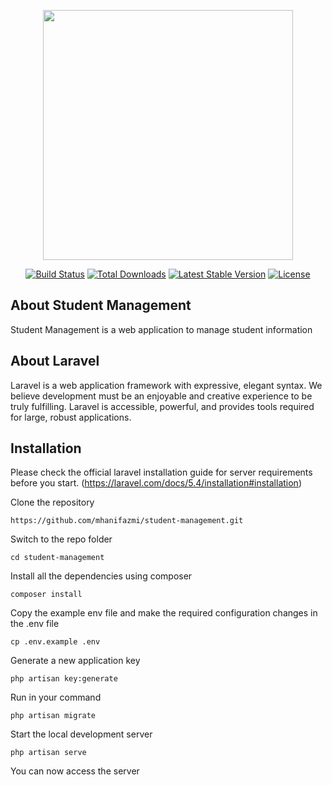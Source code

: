 <p align="center"><a href="https://laravel.com" target="_blank"><img src="https://raw.githubusercontent.com/laravel/art/master/logo-lockup/5%20SVG/2%20CMYK/1%20Full%20Color/laravel-logolockup-cmyk-red.svg" width="400"></a></p>

<p align="center">
<a href="https://travis-ci.org/laravel/framework"><img src="https://travis-ci.org/laravel/framework.svg" alt="Build Status"></a>
<a href="https://packagist.org/packages/laravel/framework"><img src="https://img.shields.io/packagist/dt/laravel/framework" alt="Total Downloads"></a>
<a href="https://packagist.org/packages/laravel/framework"><img src="https://img.shields.io/packagist/v/laravel/framework" alt="Latest Stable Version"></a>
<a href="https://packagist.org/packages/laravel/framework"><img src="https://img.shields.io/packagist/l/laravel/framework" alt="License"></a>
</p>

## About Student Management

Student Management is a web application to manage student information

## About Laravel

Laravel is a web application framework with expressive, elegant syntax. We believe development must be an enjoyable and creative experience to be truly fulfilling. Laravel is accessible, powerful, and provides tools required for large, robust applications.

## Installation

Please check the official laravel installation guide for server requirements before you start. 
(https://laravel.com/docs/5.4/installation#installation)

Clone the repository

    https://github.com/mhanifazmi/student-management.git

Switch to the repo folder
    
    cd student-management

Install all the dependencies using composer

    composer install

Copy the example env file and make the required configuration changes in the .env file

    cp .env.example .env

Generate a new application key

    php artisan key:generate

Run in your command

    php artisan migrate

Start the local development server

    php artisan serve

You can now access the server
